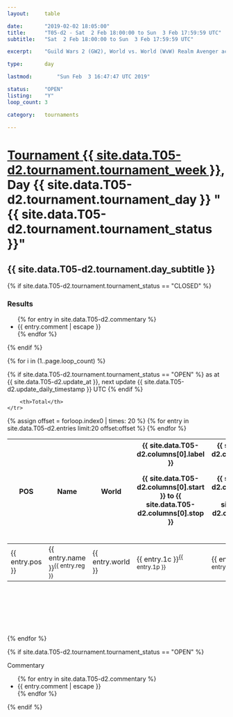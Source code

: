 ```yaml
---
layout: 	table

date: 		"2019-02-02 18:05:00"
title: 		"T05-d2 - Sat  2 Feb 18:00:00 to Sun  3 Feb 17:59:59 UTC"
subtitle: 	"Sat  2 Feb 18:00:00 to Sun  3 Feb 17:59:59 UTC"

excerpt:    "Guild Wars 2 (GW2), World vs. World (WvW) Realm Avenger achivement Tournament. \"Every Kill Counts\""

type:       day

lastmod: 		"Sun Feb  3 16:47:47 UTC 2019"

status:     "OPEN"
listing:    "Y"
loop_count: 3

category: 	tournaments

---
```

<div class="table_header">
    <h1><a href="{{ site.data.T05-d2.tournament.week_url }}">Tournament {{ site.data.T05-d2.tournament.tournament_week }}</a>, Day {{ site.data.T05-d2.tournament.tournament_day }} "{{ site.data.T05-d2.tournament.tournament_status }}"</h1>
    <h2>{{ site.data.T05-d2.tournament.day_subtitle }}</h2> 
</div>

{% if site.data.T05-d2.tournament.tournament_status == "CLOSED" %} 
<div class="commentary">
  <h3>Results</h3>
  <ul>
    {% for entry in site.data.T05-d2.commentary %}
    <li class="commentary_list">{{ entry.comment | escape }}</li>
    {% endfor %}
  </ul>
</div>
{% endif %}


{% for i in (1..page.loop_count) %}

{% if site.data.T05-d2.tournament.tournament_status == "OPEN" %} 
<span class="table_nextupdate">as at {{ site.data.T05-d2.update_at }}, next update {{ site.data.T05-d2.update_daily_timestamp }} UTC</span> 
{% endif %}

<table class="day_table">
  <colgroup>
    <col style="width:18px">
    <col style="width:55px">
    <col style="width:55px">
    <col style="width:12px">
    <col style="width:12px">
    <col style="width:12px">
    <col style="width:12px">
    <col style="width:12px">
    <col style="width:12px">
    <col style="width:12px">
    <col style="width:12px">
    <col style="width:12px">
    <col style="width:12px">
    <col style="width:12px">
    <col style="width:12px">
    <col style="width:12px">
    <col style="width:12px">
    <col style="width:12px">
    <col style="width:12px">
    <col style="width:12px">
    <col style="width:12px">
    <col style="width:12px">
    <col style="width:12px">
    <col style="width:12px">
    <col style="width:12px">
    <col style="width:12px">
    <col style="width:12px">
    <col style="width:18px">
  </colgroup>  
  <thead>
    <tr>
        <th>POS</th>
        <th class="AlignLeft">Name</th>
        <th class="AlignLeft">World</th>

<th><div class="label">{{ site.data.T05-d2.columns[0].label }}<p class="onhover">{{ site.data.T05-d2.columns[0].start }} to {{ site.data.T05-d2.columns[0].stop }}</p></div>​</th>
<th><div class="label">{{ site.data.T05-d2.columns[1].label }}<p class="onhover">{{ site.data.T05-d2.columns[1].start }} to {{ site.data.T05-d2.columns[1].stop }}</p></div>​</th>
<th><div class="label">{{ site.data.T05-d2.columns[2].label }}<p class="onhover">{{ site.data.T05-d2.columns[2].start }} to {{ site.data.T05-d2.columns[2].stop }}</p></div>​</th>
<th><div class="label">{{ site.data.T05-d2.columns[3].label }}<p class="onhover">{{ site.data.T05-d2.columns[3].start }} to {{ site.data.T05-d2.columns[3].stop }}</p></div>​</th>
<th><div class="label">{{ site.data.T05-d2.columns[4].label }}<p class="onhover">{{ site.data.T05-d2.columns[4].start }} to {{ site.data.T05-d2.columns[4].stop }}</p></div>​</th>
<th><div class="label">{{ site.data.T05-d2.columns[5].label }}<p class="onhover">{{ site.data.T05-d2.columns[5].start }} to {{ site.data.T05-d2.columns[5].stop }}</p></div>​</th>
<th><div class="label">{{ site.data.T05-d2.columns[6].label }}<p class="onhover">{{ site.data.T05-d2.columns[6].start }} to {{ site.data.T05-d2.columns[6].stop }}</p></div>​</th>
<th><div class="label">{{ site.data.T05-d2.columns[7].label }}<p class="onhover">{{ site.data.T05-d2.columns[7].start }} to {{ site.data.T05-d2.columns[7].stop }}</p></div>​</th>
<th><div class="label">{{ site.data.T05-d2.columns[8].label }}<p class="onhover">{{ site.data.T05-d2.columns[8].start }} to {{ site.data.T05-d2.columns[8].stop }}</p></div>​</th>
<th><div class="label">{{ site.data.T05-d2.columns[9].label }}<p class="onhover">{{ site.data.T05-d2.columns[9].start }} to {{ site.data.T05-d2.columns[9].stop }}</p></div>​</th>
<th><div class="label">{{ site.data.T05-d2.columns[10].label }}<p class="onhover">{{ site.data.T05-d2.columns[10].start }} to {{ site.data.T05-d2.columns[10].stop }}</p></div>​</th>

<th><div class="label">{{ site.data.T05-d2.columns[11].label }}<p class="onhover">{{ site.data.T05-d2.columns[11].start }} to {{ site.data.T05-d2.columns[11].stop }}</p></div>​</th>
<th><div class="label">{{ site.data.T05-d2.columns[12].label }}<p class="onhover">{{ site.data.T05-d2.columns[12].start }} to {{ site.data.T05-d2.columns[12].stop }}</p></div>​</th>
<th><div class="label">{{ site.data.T05-d2.columns[13].label }}<p class="onhover">{{ site.data.T05-d2.columns[13].start }} to {{ site.data.T05-d2.columns[13].stop }}</p></div>​</th>
<th><div class="label">{{ site.data.T05-d2.columns[14].label }}<p class="onhover">{{ site.data.T05-d2.columns[14].start }} to {{ site.data.T05-d2.columns[14].stop }}</p></div>​</th>
<th><div class="label">{{ site.data.T05-d2.columns[15].label }}<p class="onhover">{{ site.data.T05-d2.columns[15].start }} to {{ site.data.T05-d2.columns[15].stop }}</p></div>​</th>
<th><div class="label">{{ site.data.T05-d2.columns[16].label }}<p class="onhover">{{ site.data.T05-d2.columns[16].start }} to {{ site.data.T05-d2.columns[16].stop }}</p></div>​</th>
<th><div class="label">{{ site.data.T05-d2.columns[17].label }}<p class="onhover">{{ site.data.T05-d2.columns[17].start }} to {{ site.data.T05-d2.columns[17].stop }}</p></div>​</th>
<th><div class="label">{{ site.data.T05-d2.columns[18].label }}<p class="onhover">{{ site.data.T05-d2.columns[18].start }} to {{ site.data.T05-d2.columns[18].stop }}</p></div>​</th>
<th><div class="label">{{ site.data.T05-d2.columns[19].label }}<p class="onhover">{{ site.data.T05-d2.columns[19].start }} to {{ site.data.T05-d2.columns[19].stop }}</p></div>​</th>
<th><div class="label">{{ site.data.T05-d2.columns[20].label }}<p class="onhover">{{ site.data.T05-d2.columns[20].start }} to {{ site.data.T05-d2.columns[20].stop }}</p></div>​</th>

<th><div class="label">{{ site.data.T05-d2.columns[21].label }}<p class="onhover">{{ site.data.T05-d2.columns[21].start }} to {{ site.data.T05-d2.columns[21].stop }}</p></div>​</th>
<th><div class="label">{{ site.data.T05-d2.columns[22].label }}<p class="onhover">{{ site.data.T05-d2.columns[22].start }} to {{ site.data.T05-d2.columns[22].stop }}</p></div>​</th>
<th><div class="label">{{ site.data.T05-d2.columns[23].label }}<p class="onhover">{{ site.data.T05-d2.columns[23].start }} to {{ site.data.T05-d2.columns[23].stop }}</p></div>​</th>

        <th>Total</th>
    </tr>
  </thead>
  {% assign offset = forloop.index0 | times: 20 %}
<tbody>
{% for entry in site.data.T05-d2.entries limit:20 offset:offset %}
  <tr>
    <td class="pl{{ entry.pos }}">{{ entry.pos }}</td>
    <td class="AlignLeft">{{ entry.name }}<sup>{{ entry.reg }}</sup></td>
    <td class="AlignLeft">{{ entry.world }}</td>
    <td class="pl{{ entry.1p }}">{{ entry.1c }}<sup>{{ entry.1p }}</sup></td>
    <td class="pl{{ entry.2p }}">{{ entry.2c }}<sup>{{ entry.2p }}</sup></td>
    <td class="pl{{ entry.3p }}">{{ entry.3c }}<sup>{{ entry.3p }}</sup></td>
    <td class="pl{{ entry.4p }}">{{ entry.4c }}<sup>{{ entry.4p }}</sup></td>
    <td class="pl{{ entry.5p }}">{{ entry.5c }}<sup>{{ entry.5p }}</sup></td>
    <td class="pl{{ entry.6p }}">{{ entry.6c }}<sup>{{ entry.6p }}</sup></td>
    <td class="pl{{ entry.7p }}">{{ entry.7c }}<sup>{{ entry.7p }}</sup></td>
    <td class="pl{{ entry.8p }}">{{ entry.8c }}<sup>{{ entry.8p }}</sup></td>
    <td class="pl{{ entry.9p }}">{{ entry.9c }}<sup>{{ entry.9p }}</sup></td>
    <td class="pl{{ entry.10p }}">{{ entry.10c }}<sup>{{ entry.10p }}</sup></td>
    <td class="pl{{ entry.11p }}">{{ entry.11c }}<sup>{{ entry.11p }}</sup></td>
    <td class="pl{{ entry.12p }}">{{ entry.12c }}<sup>{{ entry.12p }}</sup></td>
    <td class="pl{{ entry.13p }}">{{ entry.13c }}<sup>{{ entry.13p }}</sup></td>
    <td class="pl{{ entry.14p }}">{{ entry.14c }}<sup>{{ entry.14p }}</sup></td>
    <td class="pl{{ entry.15p }}">{{ entry.15c }}<sup>{{ entry.15p }}</sup></td>
    <td class="pl{{ entry.16p }}">{{ entry.16c }}<sup>{{ entry.16p }}</sup></td>
    <td class="pl{{ entry.17p }}">{{ entry.17c }}<sup>{{ entry.17p }}</sup></td>
    <td class="pl{{ entry.18p }}">{{ entry.18c }}<sup>{{ entry.18p }}</sup></td>
    <td class="pl{{ entry.19p }}">{{ entry.19c }}<sup>{{ entry.19p }}</sup></td>
    <td class="pl{{ entry.20p }}">{{ entry.20c }}<sup>{{ entry.20p }}</sup></td>
    <td class="pl{{ entry.21p }}">{{ entry.21c }}<sup>{{ entry.21p }}</sup></td>
    <td class="pl{{ entry.22p }}">{{ entry.22c }}<sup>{{ entry.22p }}</sup></td>
    <td class="pl{{ entry.23p }}">{{ entry.23c }}<sup>{{ entry.23p }}</sup></td>
    <td class="pl{{ entry.24p }}">{{ entry.24c }}<sup>{{ entry.24p }}</sup></td>
    <td>{{ entry.total }}</td>
  </tr>
{% endfor %}  
</tbody>
</table>
<div class="leaderboard">
  <script async src="//pagead2.googlesyndication.com/pagead/js/adsbygoogle.js"></script>
  <!-- 728x90 -->
  <ins class="adsbygoogle"
       style="display:inline-block;width:728px;height:90px"
       data-ad-client="ca-pub-3274917281288240"
       data-ad-slot="3870538733"></ins>
  <script>
  (adsbygoogle = window.adsbygoogle || []).push({});
  </script>    
</div>
<br />
{% endfor %}

{% if site.data.T05-d2.tournament.tournament_status == "OPEN" %} 
<div class="commentary">
  <span class="commentary_title">Commentary</span>
  <ul>
    {% for entry in site.data.T05-d2.commentary %}
    <li class="commentary_list">{{ entry.comment | escape }}</li>
    {% endfor %}
  </ul>
</div>
{% endif %}


